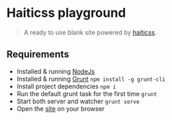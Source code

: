 
# Haiticss playground

> A ready to use blank site powered by [haiticss](https://haiticss.io/).

## Requirements

 - Installed & running [NodeJs](https://nodejs.org)
 - Installed & running [Grunt](https://gruntjs.com/) `npm install -g grunt-cli`
 - Install project dependencies `npm i`
 - Run the default grunt task for the first time `grunt`
 - Start both server and watcher `grunt serve`
 - Open the [site](http://localhost:9000) on your browser
